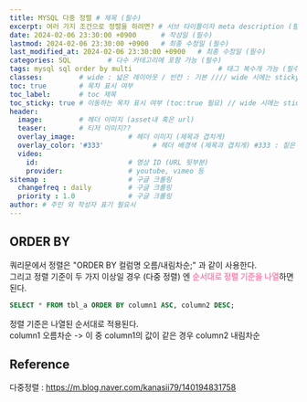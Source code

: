 ```yaml
---
title: MYSQL 다중 정렬 # 제목 (필수)
excerpt: 여러 가지 조건으로 정렬을 하려면? # 서브 타이틀이자 meta description (필수)
date: 2024-02-06 23:30:00 +0900      # 작성일 (필수)
lastmod: 2024-02-06 23:30:00 +0900   # 최종 수정일 (필수)
last_modified_at: 2024-02-06 23:30:00 +0900   # 최종 수정일 (필수)
categories: SQL         # 다수 카테고리에 포함 가능 (필수)
tags: mysql sql order by multi                     # 태그 복수개 가능 (필수)
classes:         # wide : 넓은 레이아웃 / 빈칸 : 기본 //// wide 시에는 sticky toc 불가
toc: true        # 목차 표시 여부
toc_label:       # toc 제목
toc_sticky: true # 이동하는 목차 표시 여부 (toc:true 필요) // wide 시에는 sticky toc 불가
header: 
  image:         # 헤더 이미지 (asset내 혹은 url)
  teaser:        # 티저 이미지??
  overlay_image:             # 헤더 이미지 (제목과 겹치게)
  overlay_color: '#333'            # 헤더 배경색 (제목과 겹치게) #333 : 짙은 회색 (필수)
  video:
    id:                      # 영상 ID (URL 뒷부분)
    provider:                # youtube, vimeo 등
sitemap :                    # 구글 크롤링
  changefreq : daily         # 구글 크롤링
  priority : 1.0             # 구글 크롤링
author: # 주인 외 작성자 표기 필요시
---
```

<!--postNo: 20240206_002-->  

## ORDER BY

쿼리문에서 정렬은 "ORDER BY 컬럼명 오름/내림차순;" 과 같이 사용한다.  
그리고 정렬 기준이 두 가지 이상일 경우 (다중 정렬) 엔 <b><font color="FF82B2">순서대로 정렬 기준을 나열</font></b>하면 된다.  

```sql
SELECT * FROM tbl_a ORDER BY column1 ASC, column2 DESC;
```

정렬 기준은 나열된 순서대로 적용된다.  
column1 오름차순 -> 이 중 column1의 값이 같은 경우 column2 내림차순  

## Reference  

다중정렬 : https://m.blog.naver.com/kanasii79/140194831758  